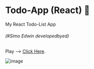 # Todo-App (React)   :blue_book:

My React Todo-List App 
###### (#Simo Edwin developedbyed)

Play --> [Click Here](https://my-todolist-react-app.herokuapp.com/).

![image](https://user-images.githubusercontent.com/33638657/111487163-cbb18e80-8740-11eb-83b0-83ff8c562192.png)

